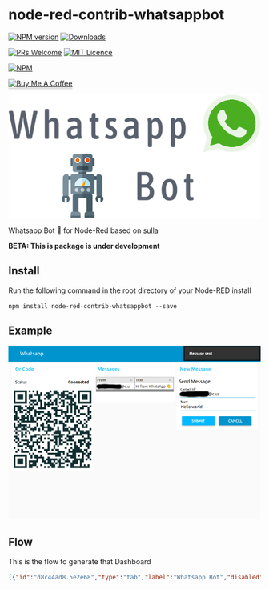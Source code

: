 # node-red-contrib-whatsappbot

[![NPM version](http://img.shields.io/npm/v/node-red-contrib-whatsappbot.svg)](https://www.npmjs.com/package/node-red-contrib-whatsappbot)
[![Downloads](https://img.shields.io/npm/dm/node-red-contrib-whatsappbot.svg)](https://www.npmjs.com/package/node-red-contrib-whatsappbot)

[![PRs Welcome](https://img.shields.io/badge/PRs-welcome-brightgreen.svg?style=flat-square)](http://makeapullrequest.com)
[![MIT Licence](https://badges.frapsoft.com/os/mit/mit.png?v=103)](https://opensource.org/licenses/mit-license.php)

[![NPM](https://nodei.co/npm/node-red-contrib-whatsappbot.png?downloads=true)](https://nodei.co/npm/node-red-contrib-whatsappbot/)

<a href="https://www.buymeacoffee.com/MVg9wc2HE" target="_blank"><img src="https://www.buymeacoffee.com/assets/img/custom_images/orange_img.png" alt="Buy Me A Coffee" style="height: 41px !important;width: 174px !important;box-shadow: 0px 3px 2px 0px rgba(190, 190, 190, 0.5) !important;-webkit-box-shadow: 0px 3px 2px 0px rgba(190, 190, 190, 0.5) !important;" ></a>

<p align="center">
<img src="./icons/logo.png" alt="Logo"/>
</p>

Whatsapp Bot  🤖  for Node-Red based on [sulla](https://github.com/danielcardeenas/sulla)

**BETA: This is package is under development**

## Install

Run the following command in the root directory of your Node-RED install

    npm install node-red-contrib-whatsappbot --save

## Example

<p align="center">
<img src="./icons/dashboard.png" alt="Dashboard"/>
</p>

## Flow

This is the flow to generate that Dashboard

```json
[{"id":"d8c44ad8.5e2e68","type":"tab","label":"Whatsapp Bot","disabled":false,"info":""},{"id":"b5198939.2be368","type":"switch","z":"d8c44ad8.5e2e68","name":"","property":"topic","propertyType":"msg","rules":[{"t":"eq","v":"qrCode","vt":"str"},{"t":"eq","v":"onMessage","vt":"str"},{"t":"eq","v":"sendText","vt":"str"},{"t":"eq","v":"onAck","vt":"str"}],"checkall":"true","repair":false,"outputs":4,"x":741,"y":194,"wires":[["1cd45d74.c16253"],["b498693e.8eed3"],["8f74e8e0.d07fe8"],["6dc09d27.2a8384"]]},{"id":"1cd45d74.c16253","type":"ui_template","z":"d8c44ad8.5e2e68","group":"4b48944c.79a3ec","name":"qrCode","order":0,"width":"6","height":"6","format":"<img id=\"qrCode\"></img>\n\n<script>\n(function(scope) {\n    scope.$watch('msg', function(data) {\n        document.getElementById('qrCode').src = data.payload[0]\n    });\n    \n})(scope);\n</script>","storeOutMessages":true,"fwdInMessages":true,"templateScope":"local","x":933,"y":194,"wires":[["9294921f.4deca"]]},{"id":"1e58501.4d5dc3","type":"status","z":"d8c44ad8.5e2e68","name":"","scope":["b794ce6.780623"],"x":751,"y":132,"wires":[["9eb349b0.386e2","1be9b3d5.eb54c4"]]},{"id":"9eb349b0.386e2","type":"ui_text","z":"d8c44ad8.5e2e68","group":"4b48944c.79a3ec","order":12,"width":"3","height":"3","name":"","label":"Status","format":"{{msg.status.text}}","layout":"row-spread","x":919,"y":132,"wires":[]},{"id":"1be9b3d5.eb54c4","type":"debug","z":"d8c44ad8.5e2e68","name":"","active":false,"tosidebar":true,"console":false,"tostatus":false,"complete":"true","targetType":"full","x":920,"y":66,"wires":[]},{"id":"92c3a9e9.b50b48","type":"ui_table","z":"d8c44ad8.5e2e68","group":"d41cc36a.f46ce8","name":"messages","order":12,"width":"7","height":"6","columns":[{"field":"from","title":"From","width":"","align":"center","formatter":"plaintext","formatterParams":{"target":"_blank"}},{"field":"text","title":"Text","width":"","align":"center","formatter":"plaintext","formatterParams":{"target":"_blank"}}],"outputs":0,"cts":false,"x":1129,"y":264,"wires":[]},{"id":"b498693e.8eed3","type":"function","z":"d8c44ad8.5e2e68","name":"onMessage","func":"\nvar messages = flow.get('messages') || []\n\nif(msg.topic === 'init') {\n    messages = []\n} else {\n    var tmp = msg.payload[0]\n\n    tmp = {\n        from: tmp.from,\n        text: tmp.body\n//        text: tmp.content\n    }\n    \n    messages.push(tmp)\n}\n\nflow.set('messages', messages)\n\nreturn {payload: messages};","outputs":1,"noerr":0,"x":949,"y":264,"wires":[["92c3a9e9.b50b48"]]},{"id":"2a869748.8859f","type":"ui_form","z":"d8c44ad8.5e2e68","name":"sendMessage","label":"Send Message","group":"12e54b9f.dd1214","order":0,"width":"0","height":"0","options":[{"label":"Contact Id","value":"number","type":"text","required":true,"rows":null},{"label":"Text","value":"text","type":"text","required":true,"rows":null}],"formValue":{"number":"","text":""},"payload":"","submit":"submit","cancel":"cancel","topic":"sendText","x":184,"y":195,"wires":[["15304ff8.cd58c"]]},{"id":"15304ff8.cd58c","type":"function","z":"d8c44ad8.5e2e68","name":"","func":"node.send({topic: 'sendMessageToId', payload: [msg.payload.number, msg.payload.text]})\n//sendText","outputs":1,"noerr":0,"x":370,"y":200,"wires":[["1be9b3d5.eb54c4","2fdea1c1.c396ce"]]},{"id":"8f74e8e0.d07fe8","type":"function","z":"d8c44ad8.5e2e68","name":"onDelivery","func":"var success = msg.payload[0].startsWith('true')\n\n\nnode.send({payload: success ? 'Message sent' : 'Error'})","outputs":1,"noerr":0,"x":955,"y":325,"wires":[["7d941d5b.f458ac"]]},{"id":"7d941d5b.f458ac","type":"ui_toast","z":"d8c44ad8.5e2e68","position":"top right","displayTime":"3","highlight":"","sendall":true,"outputs":0,"ok":"OK","cancel":"","raw":false,"topic":"","name":"","x":1151,"y":325,"wires":[]},{"id":"7d323fa0.885de","type":"inject","z":"d8c44ad8.5e2e68","name":"clear","topic":"init","payload":"","payloadType":"date","repeat":"","crontab":"","once":false,"onceDelay":0.1,"x":717,"y":265,"wires":[["b498693e.8eed3","6dc09d27.2a8384"]]},{"id":"9294921f.4deca","type":"debug","z":"d8c44ad8.5e2e68","name":"","active":false,"tosidebar":true,"console":false,"tostatus":false,"complete":"true","targetType":"full","x":1150,"y":200,"wires":[]},{"id":"df7f5251.016888","type":"debug","z":"d8c44ad8.5e2e68","name":"","active":false,"tosidebar":true,"console":false,"tostatus":false,"complete":"true","targetType":"full","x":1110,"y":120,"wires":[]},{"id":"5bc299d3.3c5ab8","type":"ui_table","z":"d8c44ad8.5e2e68","group":"d249ed7e.23e2b8","name":"messages out","order":12,"width":"7","height":"6","columns":[{"field":"from","title":"From","width":"","align":"center","formatter":"plaintext","formatterParams":{"target":"_blank"}},{"field":"text","title":"Text","width":"","align":"center","formatter":"plaintext","formatterParams":{"target":"_blank"}}],"outputs":0,"cts":false,"x":1140,"y":380,"wires":[]},{"id":"6dc09d27.2a8384","type":"function","z":"d8c44ad8.5e2e68","name":"onMessage","func":"\nvar messages = flow.get('messages') || []\n\nif(msg.topic === 'init') {\n    messages = []\n} else {\n    var tmp = msg.payload[0]\n\n    tmp = {\n        from: tmp.from,\n        text: tmp.body\n//        text: tmp.content\n    }\n    \n    messages.push(tmp)\n}\n\nflow.set('messages', messages)\n\nreturn {payload: messages};","outputs":1,"noerr":0,"x":950,"y":380,"wires":[["5bc299d3.3c5ab8","df7f5251.016888"]]},{"id":"2fdea1c1.c396ce","type":"whatsapp-bot","z":"d8c44ad8.5e2e68","name":"","client":"c89debd1.711d18","x":560,"y":200,"wires":[["b5198939.2be368"]]},{"id":"4b48944c.79a3ec","type":"ui_group","z":"","name":"Qr Code","tab":"f3aebebb.221c18","order":1,"disp":true,"width":"7","collapse":false},{"id":"d41cc36a.f46ce8","type":"ui_group","z":"","name":"Messages","tab":"f3aebebb.221c18","order":2,"disp":true,"width":"8","collapse":false},{"id":"12e54b9f.dd1214","type":"ui_group","z":"","name":"New Message","tab":"f3aebebb.221c18","order":3,"disp":true,"width":"6","collapse":false},{"id":"d249ed7e.23e2b8","type":"ui_group","z":"","name":"Mesage out","tab":"f3aebebb.221c18","order":4,"disp":true,"width":"8","collapse":false},{"id":"c89debd1.711d18","type":"whatsapp-client","z":"","session":"session","headless":true,"devtools":false},{"id":"f3aebebb.221c18","type":"ui_tab","z":"","name":"Whatsapp","icon":"dashboard","disabled":false,"hidden":false}]
```